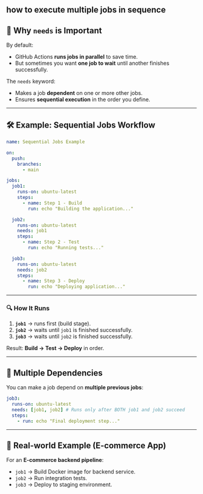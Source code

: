 ## **how to execute multiple jobs in sequence**


## 🔹 **Why `needs` is Important**

By default:

* GitHub Actions **runs jobs in parallel** to save time.
* But sometimes you want **one job to wait** until another finishes successfully.

The `needs` keyword:

* Makes a job **dependent** on one or more other jobs.
* Ensures **sequential execution** in the order you define.

---

## 🛠 **Example: Sequential Jobs Workflow**

```yaml
name: Sequential Jobs Example

on:
  push:
    branches:
      - main

jobs:
  job1:
    runs-on: ubuntu-latest
    steps:
      - name: Step 1 - Build
        run: echo "Building the application..."

  job2:
    runs-on: ubuntu-latest
    needs: job1
    steps:
      - name: Step 2 - Test
        run: echo "Running tests..."

  job3:
    runs-on: ubuntu-latest
    needs: job2
    steps:
      - name: Step 3 - Deploy
        run: echo "Deploying application..."
```

---

### 🔍 **How It Runs**

1. **`job1`** → runs first (build stage).
2. **`job2`** → waits until `job1` is finished successfully.
3. **`job3`** → waits until `job2` is finished successfully.

Result: **Build → Test → Deploy** in order.

---

## 🧠 **Multiple Dependencies**

You can make a job depend on **multiple previous jobs**:

```yaml
job3:
  runs-on: ubuntu-latest
  needs: [job1, job2] # Runs only after BOTH job1 and job2 succeed
  steps:
    - run: echo "Final deployment step..."
```

---

## 🎯 **Real-world Example (E-commerce App)**

For an **E-commerce backend pipeline**:

* `job1` → Build Docker image for backend service.
* `job2` → Run integration tests.
* `job3` → Deploy to staging environment.


